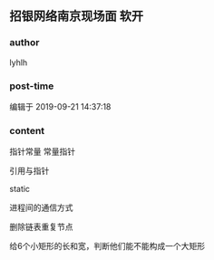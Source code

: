 ## 招银网络南京现场面 软开
### author 
lyhlh
### post-time 

编辑于  2019-09-21 14:37:18
### content 
<div class="post-topic-des nc-post-content">
 <p>
  指针常量 常量指针
 </p>
 <p>
  引用与指针
 </p>
 <p>
  static
 </p>
 <p>
  进程间的通信方式
 </p>
 <p>
  删除链表重复节点
 </p>
 <p>
  给6个小矩形的长和宽，判断他们能不能构成一个大矩形
 </p>
 <p>
  <br/>
 </p>
</div>
